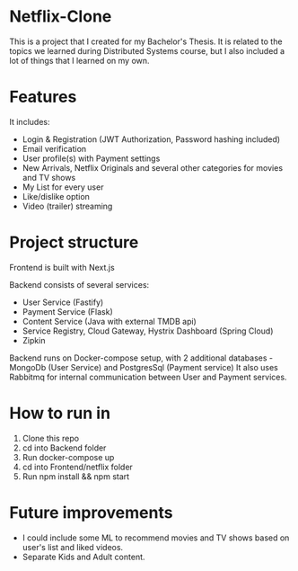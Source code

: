 # Netflix-Clone

This is a project that I created for my Bachelor's Thesis. It is related to the topics we learned during Distributed Systems course, but I also included a lot of things that I learned on my own.

# Features

It includes:
* Login & Registration (JWT Authorization, Password hashing included)
* Email verification
* User profile(s) with Payment settings
* New Arrivals, Netflix Originals and several other categories for movies and TV shows
* My List for every user
* Like/dislike option
* Video (trailer) streaming

# Project structure

Frontend is built with Next.js

Backend consists of several services:
* User Service (Fastify)
* Payment Service (Flask)
* Content Service (Java with external TMDB api)
* Service Registry, Cloud Gateway, Hystrix Dashboard (Spring Cloud)
* Zipkin

Backend runs on Docker-compose setup, with 2 additional databases - MongoDb (User Service) and PostgresSql (Payment service)
It also uses Rabbitmq for internal communication between User and Payment services.

# How to run in

1. Clone this repo
2. cd into Backend folder
3. Run docker-compose up
4. cd into Frontend/netflix folder
5. Run npm install && npm start

# Future improvements
- I could include some ML to recommend movies and TV shows based on user's list and liked videos.
- Separate Kids and Adult content.
